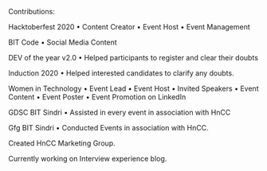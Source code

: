 Contributions: 

Hacktoberfest 2020
•	Content Creator
•	Event Host
•	Event Management

BIT Code
•	Social Media Content

DEV of the year v2.0
•	Helped participants to register and clear their doubts

Induction 2020
•	Helped interested candidates to clarify any doubts.

Women in Technology
•	Event Lead
•	Event Host
•	Invited Speakers
•	Event Content
•	Event Poster
•	Event Promotion on LinkedIn

GDSC BIT Sindri
•	Assisted in every event in association with HnCC

Gfg BIT Sindri
•	Conducted Events in association with HnCC.

Created HnCC Marketing  Group.

Currently working on Interview experience blog.
